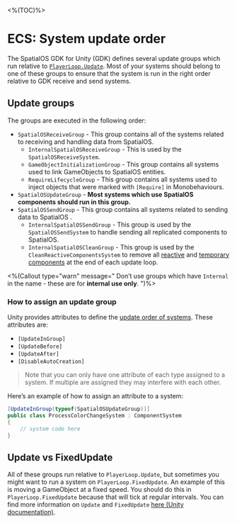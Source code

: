 <%(TOC)%>

# ECS: System update order

The SpatialOS GDK for Unity (GDK) defines several update groups which run relative to [`PlayerLoop.Update`](https://docs.unity3d.com/ScriptReference/Experimental.LowLevel.PlayerLoop.html). Most of your systems should belong to one of these groups to ensure that the system is run in the right order relative to GDK receive and send systems.

## Update groups

The groups are executed in the following order:

* `SpatialOSReceiveGroup` - This group contains all of the systems related to receiving and handling data from SpatialOS.
  * `InternalSpatialOSReceiveGroup` - This is used by the `SpatialOSReceiveSystem`.
  * `GameObjectInitializationGroup` - This group contains all systems used to link GameObjects to SpatialOS entities.
  * `RequireLifecycleGroup` - This group contains all systems used to inject objects that were marked with `[Require]` in Monobehaviours.
* `SpatialOSUpdateGroup` - **Most systems which use SpatialOS components should run in this group.**
* `SpatialOSSendGroup` - This group contains all systems related to sending data to SpatialOS .
  * `InternalSpatialOSSendGroup` - This group is used by the `SpatialOSSendSystem` to handle sending all replicated components to SpatialOS.
  * `InternalSpatialOSCleanGroup` - This group is used by the `CleanReactiveComponentsSystem` to remove all [reactive]({{urlRoot}}/reference/workflows/ecs/interaction/reactive-components/overview) and [temporary components]({{urlRoot}}/reference/workflows/ecs/temporary-components) at the end of each update loop.

<%(Callout type="warn" message="
Don’t use groups which have ``Internal`` in the name - these are for **internal use only**.
")%>

### How to assign an update group

Unity provides attributes to define the [update order of systems](https://docs.unity3d.com/Packages/com.unity.entities@0.0/manual/system_update_order.html). These attributes are:

* `[UpdateInGroup]`
* `[UpdateBefore]`
* `[UpdateAfter]`
* `[DisableAutoCreation]`

> Note that you can only have one attribute of each type assigned to a system. If multiple are assigned they may interfere with each other.

Here’s an example of how to assign an attribute to a system:

```csharp
[UpdateInGroup(typeof(SpatialOSUpdateGroup))]
public class ProcessColorChangeSystem : ComponentSystem
{
    // system code here
}
```

## Update vs FixedUpdate

All of these groups run relative to `PlayerLoop.Update`, but sometimes you might want to run a system on `PlayerLoop.FixedUpdate`. An example of this is moving a GameObject at a fixed speed. You should do this in `PlayerLoop.FixedUpdate` because that will tick at regular intervals. You can find more information on `Update` and `FixedUpdate` [here (Unity documentation)](https://unity3d.com/learn/tutorials/topics/scripting/update-and-fixedupdate).
